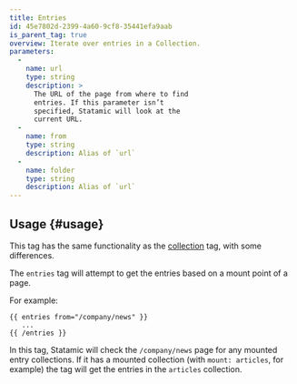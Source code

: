```yaml
---
title: Entries
id: 45e7802d-2399-4a60-9cf8-35441efa9aab
is_parent_tag: true
overview: Iterate over entries in a Collection.
parameters:
  -
    name: url
    type: string
    description: >
      The URL of the page from where to find
      entries. If this parameter isn’t
      specified, Statamic will look at the
      current URL.
  -
    name: from
    type: string
    description: Alias of `url`
  -
    name: folder
    type: string
    description: Alias of `url`
---
```

## Usage {#usage}

This tag has the same functionality as the [collection](collection) tag, with some differences.

The `entries` tag will attempt to get the entries based on a mount point of a page.

For example:

```
{{ entries from="/company/news" }}
   ...
{{ /entries }}
```

In this tag, Statamic will check the `/company/news` page for any mounted entry collections. If it has a mounted collection (with `mount: articles`, for example) the tag will get the entries in the `articles` collection.

[collection]: /reference/tags/collection
